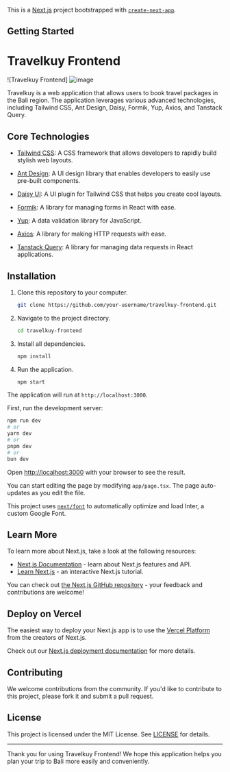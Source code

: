 This is a [Next.js](https://nextjs.org/) project bootstrapped with [`create-next-app`](https://github.com/vercel/next.js/tree/canary/packages/create-next-app).

## Getting Started
# Travelkuy Frontend

![Travelkuy Frontend]
![image](https://github.com/muhammad-dicky/travelkuy-fe/assets/58357765/9b5edc8a-7e31-42d8-9d8f-01eaa0f99197)


Travelkuy is a web application that allows users to book travel packages in the Bali region. The application leverages various advanced technologies, including Tailwind CSS, Ant Design, Daisy, Formik, Yup, Axios, and Tanstack Query.

## Core Technologies

- [Tailwind CSS](https://tailwindcss.com/): A CSS framework that allows developers to rapidly build stylish web layouts.

- [Ant Design](https://ant.design/): A UI design library that enables developers to easily use pre-built components.

- [Daisy UI](https://daisyui.com/): A UI plugin for Tailwind CSS that helps you create cool layouts.

- [Formik](https://formik.org/): A library for managing forms in React with ease.

- [Yup](https://github.com/jquense/yup): A data validation library for JavaScript.

- [Axios](https://axios-http.com/): A library for making HTTP requests with ease.

- [Tanstack Query](https://tanstack.com/query): A library for managing data requests in React applications.

## Installation

1. Clone this repository to your computer.

   ```sh
   git clone https://github.com/your-username/travelkuy-frontend.git
   ```

2. Navigate to the project directory.

   ```sh
   cd travelkuy-frontend
   ```

3. Install all dependencies.

   ```sh
   npm install
   ```

4. Run the application.

   ```sh
   npm start
   ```

The application will run at `http://localhost:3000`.




First, run the development server:

```bash
npm run dev
# or
yarn dev
# or
pnpm dev
# or
bun dev
```

Open [http://localhost:3000](http://localhost:3000) with your browser to see the result.

You can start editing the page by modifying `app/page.tsx`. The page auto-updates as you edit the file.

This project uses [`next/font`](https://nextjs.org/docs/basic-features/font-optimization) to automatically optimize and load Inter, a custom Google Font.

## Learn More

To learn more about Next.js, take a look at the following resources:

- [Next.js Documentation](https://nextjs.org/docs) - learn about Next.js features and API.
- [Learn Next.js](https://nextjs.org/learn) - an interactive Next.js tutorial.

You can check out [the Next.js GitHub repository](https://github.com/vercel/next.js/) - your feedback and contributions are welcome!

## Deploy on Vercel

The easiest way to deploy your Next.js app is to use the [Vercel Platform](https://vercel.com/new?utm_medium=default-template&filter=next.js&utm_source=create-next-app&utm_campaign=create-next-app-readme) from the creators of Next.js.

Check out our [Next.js deployment documentation](https://nextjs.org/docs/deployment) for more details.

## Contributing

We welcome contributions from the community. If you'd like to contribute to this project, please fork it and submit a pull request.

## License

This project is licensed under the MIT License. See [LICENSE](LICENSE) for details.

---

Thank you for using Travelkuy Frontend! We hope this application helps you plan your trip to Bali more easily and conveniently.
